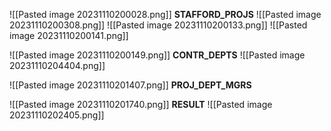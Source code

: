 ![[Pasted image 20231110200028.png]]
**STAFFORD_PROJS**
![[Pasted image 20231110200308.png]]
![[Pasted image 20231110200133.png]]
![[Pasted image 20231110200141.png]]

![[Pasted image 20231110200149.png]]
**CONTR_DEPTS**
![[Pasted image 20231110204404.png]]


![[Pasted image 20231110201407.png]]
**PROJ_DEPT_MGRS**


![[Pasted image 20231110201740.png]]
**RESULT**
![[Pasted image 20231110202405.png]]


